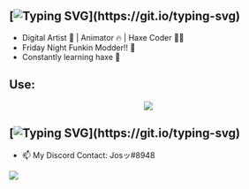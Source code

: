 ## [![Typing SVG](https://readme-typing-svg.demolab.com/?size=32&color=3B83BD&lines=Hey+Im+Jos!!+✨;)](https://git.io/typing-svg)

-    Digital Artist 🎨 | Animator 🔥 | Haxe Coder 👨‍💻
-    Friday Night Funkin Modder!! 🌟
-    Constantly learning haxe 🤙 
  
## Use:
<p align="center">
  <a href="https://skillicons.dev">
    <img src="https://skillicons.dev/icons?i=discord,twitter,haxe,haxeflixel,vscode,=13" />
  </a>
</p>

## [![Typing SVG](https://readme-typing-svg.demolab.com/?size=24&color=FFFFFF&lines=Contact+Me+Guys!!+📫;)](https://git.io/typing-svg)
- 📫 My Discord Contact: Josッ#8948 
<p > 
  <a href="https://twitter.com/9199Jos">
    <img src="https://skillicons.dev/icons?i=twitter" />
  </a>
</p>
